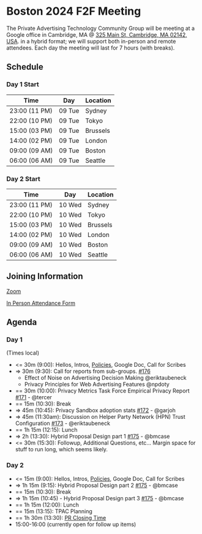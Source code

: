 # Boston 2024 F2F Meeting

The Private Advertising Technology Community Group will be meeting at a Google
office in Cambridge, MA @ [325 Main St, Cambridge, MA 02142, USA](https://www.google.com/maps/place/3+Cambridge+Center,+325+Main+St,+Cambridge,+MA+02142,+USA/@42.3627425,-71.0892198,17z/data=!4m6!3m5!1s0x89e370af44628cff:0xcfd09c24768fd222!8m2!3d42.3627386!4d-71.0866395!16s%2Fg%2F1_lx8f46?entry=ttu). in a hybrid format; we will support both in-person
and remote attendees. Each day the meeting will last for 7 hours (with breaks).

## Schedule

### Day 1 Start

| Time          | Day    | Location      |
| ------------- | ------ | ------------- |
| 23:00 (11 PM) | 09 Tue | Sydney        |
| 22:00 (10 PM) | 09 Tue | Tokyo         |
| 15:00 (03 PM) | 09 Tue | Brussels      |
| 14:00 (02 PM) | 09 Tue | London        |
| 09:00 (09 AM) | 09 Tue | Boston        |
| 06:00 (06 AM) | 09 Tue | Seattle       |

### Day 2 Start

| Time          | Day    | Location      |
| ------------- | ------ | ------------- |
| 23:00 (11 PM) | 10 Wed | Sydney        |
| 22:00 (10 PM) | 10 Wed | Tokyo         |
| 15:00 (03 PM) | 10 Wed | Brussels      |
| 14:00 (02 PM) | 10 Wed | London        |
| 09:00 (09 AM) | 10 Wed | Boston        |
| 06:00 (06 AM) | 10 Wed | Seattle       |

## Joining Information

[Zoom](https://w3c.zoom.us/j/82659868398?pwd=R2wyMlVzVGcwcmZJb1BpZmdDc2crUT09)

[In Person Attendance Form](https://forms.gle/DdXy76zkS7Fetri96)

## Agenda

### Day 1

(Times local)

- <= 30m (9:00): Hellos, Intros, [Policies](https://github.com/patcg/meetings/blob/main/W3C%20Read%20All%20About%20It!.pdf), Google Doc, Call for Scribes
- => 30m (9:30): Call for reports from sub-groups. [#176](https://github.com/patcg/meetings/issues/176)
  - Effect of Noise on Advertising Decision Making @eriktaubeneck
  - Privacy Principles for Web Advertising Features @npdoty
- == 30m (10:00): Privacy Metrics Task Force Empirical Privacy Report [#171](https://github.com/patcg/meetings/issues/171) - @tercer
- == 15m (10:30): Break
- => 45m (10:45): Privacy Sandbox adoption stats [#172](https://github.com/patcg/meetings/issues/172) - @garjoh
- => 45m (11:30am): Discussion on Helper Party Network (HPN) Trust Configuration [#173](https://github.com/patcg/meetings/issues/173) - @eriktaubeneck
- == 1h 15m (12:15): Lunch
- => 2h (13:30): Hybrid Proposal Design part 1 [#175](https://github.com/patcg/meetings/issues/175) - @bmcase
- <= 30m (15:30): Followup, Additional Questions, etc... Margin space for stuff to run long, which seems likely.

### Day 2

- <= 15m (9:00): Hellos, Intros, [Policies](https://github.com/patcg/meetings/blob/main/W3C%20Read%20All%20About%20It!.pdf), Google Doc, Call for Scribes
- => 1h 15m (9:15): Hybrid Proposal Design part 2 [#175](https://github.com/patcg/meetings/issues/175) - @bmcase
- == 15m (10:30): Break
- => 1h 15m (10:45) - Hybrid Proposal Design part 3 [#175](https://github.com/patcg/meetings/issues/175) - @bmcase
- == 1h 15m (12:00): Lunch
- == 15m (13:15): TPAC Planning
- == 1h 30m (13:30): [PR Closing Time](https://github.com/patcg/meetings/issues/177)
- 15:00-16:00 (currently open for follow up items)
